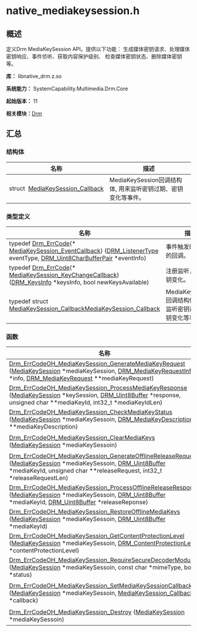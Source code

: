 # native_mediakeysession.h


## 概述

定义Drm MediaKeySession API。提供以下功能： 生成媒体密钥请求、处理媒体密钥响应、事件侦听、获取内容保护级别、 检查媒体密钥状态、删除媒体密钥等。

**库：** libnative_drm.z.so

**系统能力：** SystemCapability.Multimedia.Drm.Core

**起始版本：** 11

**相关模块：**[Drm](_drm.md)


## 汇总


### 结构体

| 名称 | 描述 | 
| -------- | -------- |
| struct&nbsp;&nbsp;[MediaKeySession_Callback](_media_key_session___callback.md) | MediaKeySession回调结构体, 用来监听密钥过期、密钥变化等事件。 | 


### 类型定义

| 名称 | 描述 | 
| -------- | -------- |
| typedef [Drm_ErrCode](_drm.md#drm_errcode)(\* [MediaKeySession_EventCallback](_drm.md#mediakeysession_eventcallback)) ([DRM_ListenerType](_drm.md#drm_listenertype) eventType, [DRM_Uint8CharBufferPair](_d_r_m___uint8_char_buffer_pair.md) \*eventInfo) | 事件触发时将调用的回调。 | 
| typedef [Drm_ErrCode](_drm.md#drm_errcode)(\* [MediaKeySession_KeyChangeCallback](_drm.md#mediakeysession_keychangecallback)) ([DRM_KeysInfo](_d_r_m___keys_info.md) \*keysInfo, bool newKeysAvailable) | 注册监听，监听密钥变化。 | 
| typedef struct [MediaKeySession_Callback](_media_key_session___callback.md)[MediaKeySession_Callback](_drm.md#mediakeysession_callback) | MediaKeySession回调结构体, 用来监听密钥过期、密钥变化等事件。 | 


### 函数

| 名称 | 描述 | 
| -------- | -------- |
| [Drm_ErrCode](_drm.md#drm_errcode)[OH_MediaKeySession_GenerateMediaKeyRequest](_drm.md#oh_mediakeysession_generatemediakeyrequest) ([MediaKeySession](_drm.md#mediakeysession) \*mediaKeySession, [DRM_MediaKeyRequestInfo](_d_r_m___media_key_request_info.md) \*info, [DRM_MediaKeyRequest](_d_r_m___media_key_request.md) \*\*mediaKeyRequest) | 生成许可证请求。 | 
| [Drm_ErrCode](_drm.md#drm_errcode)[OH_MediaKeySession_ProcessMediaKeyResponse](_drm.md#oh_mediakeysession_processmediakeyresponse) ([MediaKeySession](_drm.md#mediakeysession) \*keySession, [DRM_Uint8Buffer](_d_r_m___uint8_buffer.md) \*response, unsigned char \*\*mediaKeyId, int32_t \*mediaKeyIdLen) | 处理许可证响应。 | 
| [Drm_ErrCode](_drm.md#drm_errcode)[OH_MediaKeySession_CheckMediaKeyStatus](_drm.md#oh_mediakeysession_checkmediakeystatus) ([MediaKeySession](_drm.md#mediakeysession) \*mediaKeySessoin, [DRM_MediaKeyDescription](_d_r_m___media_key_description.md) \*\*mediaKeyDescription) | 检查许可证状态. | 
| [Drm_ErrCode](_drm.md#drm_errcode)[OH_MediaKeySession_ClearMediaKeys](_drm.md#oh_mediakeysession_clearmediakeys) ([MediaKeySession](_drm.md#mediakeysession) \*mediaKeySessoin) | 清除当前会话的许可证 . | 
| [Drm_ErrCode](_drm.md#drm_errcode)[OH_MediaKeySession_GenerateOfflineReleaseRequest](_drm.md#oh_mediakeysession_generateofflinereleaserequest) ([MediaKeySession](_drm.md#mediakeysession) \*mediaKeySessoin, [DRM_Uint8Buffer](_d_r_m___uint8_buffer.md) \*mediaKeyId, unsigned char \*\*releaseRequest, int32_t \*releaseRequestLen) | 生成离线许可证释放请求。 | 
| [Drm_ErrCode](_drm.md#drm_errcode)[OH_MediaKeySession_ProcessOfflineReleaseResponse](_drm.md#oh_mediakeysession_processofflinereleaseresponse) ([MediaKeySession](_drm.md#mediakeysession) \*mediaKeySessoin, [DRM_Uint8Buffer](_d_r_m___uint8_buffer.md) \*mediaKeyId, [DRM_Uint8Buffer](_d_r_m___uint8_buffer.md) \*releaseReponse) | 处理离线许可证释放响应。 | 
| [Drm_ErrCode](_drm.md#drm_errcode)[OH_MediaKeySession_RestoreOfflineMediaKeys](_drm.md#oh_mediakeysession_restoreofflinemediakeys) ([MediaKeySession](_drm.md#mediakeysession) \*mediaKeySessoin, [DRM_Uint8Buffer](_d_r_m___uint8_buffer.md) \*mediaKeyId) | 根据许可证ID恢复对应许可证状态。 | 
| [Drm_ErrCode](_drm.md#drm_errcode)[OH_MediaKeySession_GetContentProtectionLevel](_drm.md#oh_mediakeysession_getcontentprotectionlevel) ([MediaKeySession](_drm.md#mediakeysession) \*mediaKeySessoin, [DRM_ContentProtectionLevel](_drm.md#drm_contentprotectionlevel) \*contentProtectionLevel) | 获取当前会话的内容保护级别。 | 
| [Drm_ErrCode](_drm.md#drm_errcode)[OH_MediaKeySession_RequireSecureDecoderModule](_drm.md#oh_mediakeysession_requiresecuredecodermodule) ([MediaKeySession](_drm.md#mediakeysession) \*mediaKeySessoin, const char \*mimeType, bool \*status) | 查询是否需要安全解码. | 
| [Drm_ErrCode](_drm.md#drm_errcode)[OH_MediaKeySession_SetMediaKeySessionCallback](_drm.md#oh_mediakeysession_setmediakeysessioncallback) ([MediaKeySession](_drm.md#mediakeysession) \*mediaKeySessoin, [MediaKeySession_Callback](_media_key_session___callback.md) \*callback) | 设置MediaKeySession事件回调。 | 
| [Drm_ErrCode](_drm.md#drm_errcode)[OH_MediaKeySession_Destroy](_drm.md#oh_mediakeysession_destroy) ([MediaKeySession](_drm.md#mediakeysession) \*mediaKeySessoin) | MediaKeySession资源销毁. | 
